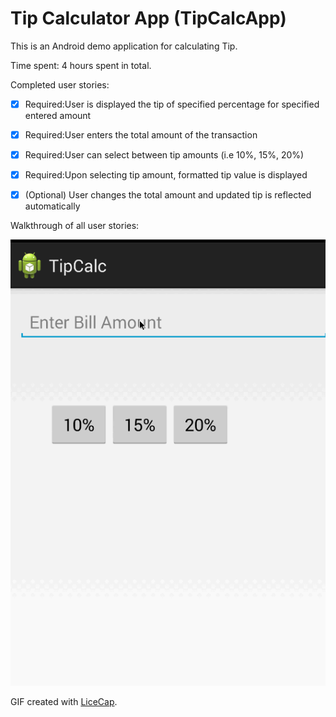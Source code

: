 # Tip Calculator App (TipCalcApp)

This is an Android demo application for calculating Tip. 

Time spent: 4 hours spent in total.

Completed user stories:

 * [x] Required:User is displayed the tip of specified percentage for specified entered amount
 * [x] Required:User enters the total amount of the transaction
 * [x] Required:User can select between tip amounts (i.e 10%, 15%, 20%)
 * [x] Required:Upon selecting tip amount, formatted tip value is displayed
 * [x] (Optional) User changes the total amount and updated tip is reflected automatically


Walkthrough of all user stories:

![Video Walkthrough](tipcalc_App.gif)

GIF created with [LiceCap](http://www.cockos.com/licecap/).

